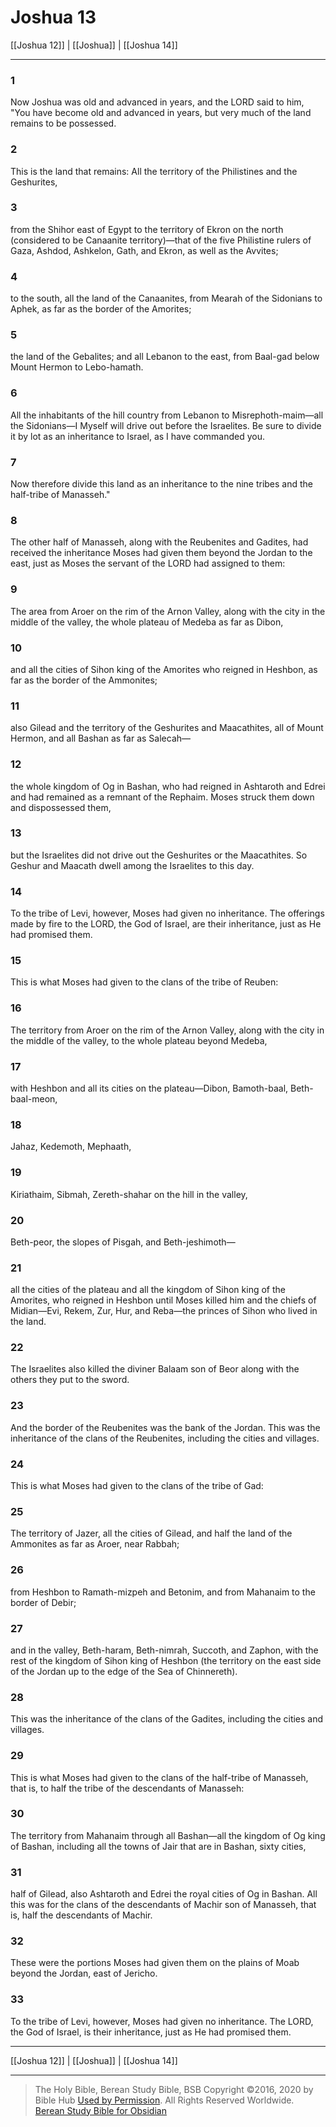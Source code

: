 # Joshua 13

[[Joshua 12]] | [[Joshua]] | [[Joshua 14]]

---

### 1
Now Joshua was old and advanced in years, and the LORD said to him, "You have become old and advanced in years, but very much of the land remains to be possessed.

### 2
This is the land that remains: All the territory of the Philistines and the Geshurites,

### 3
from the Shihor east of Egypt to the territory of Ekron on the north (considered to be Canaanite territory)—that of the five Philistine rulers of Gaza, Ashdod, Ashkelon, Gath, and Ekron, as well as the Avvites;

### 4
to the south, all the land of the Canaanites, from Mearah of the Sidonians to Aphek, as far as the border of the Amorites;

### 5
the land of the Gebalites; and all Lebanon to the east, from Baal-gad below Mount Hermon to Lebo-hamath.

### 6
All the inhabitants of the hill country from Lebanon to Misrephoth-maim—all the Sidonians—I Myself will drive out before the Israelites. Be sure to divide it by lot as an inheritance to Israel, as I have commanded you.

### 7
Now therefore divide this land as an inheritance to the nine tribes and the half-tribe of Manasseh."

### 8
The other half of Manasseh, along with the Reubenites and Gadites, had received the inheritance Moses had given them beyond the Jordan to the east, just as Moses the servant of the LORD had assigned to them:

### 9
The area from Aroer on the rim of the Arnon Valley, along with the city in the middle of the valley, the whole plateau of Medeba as far as Dibon,

### 10
and all the cities of Sihon king of the Amorites who reigned in Heshbon, as far as the border of the Ammonites;

### 11
also Gilead and the territory of the Geshurites and Maacathites, all of Mount Hermon, and all Bashan as far as Salecah—

### 12
the whole kingdom of Og in Bashan, who had reigned in Ashtaroth and Edrei and had remained as a remnant of the Rephaim. Moses struck them down and dispossessed them,

### 13
but the Israelites did not drive out the Geshurites or the Maacathites. So Geshur and Maacath dwell among the Israelites to this day.

### 14
To the tribe of Levi, however, Moses had given no inheritance. The offerings made by fire to the LORD, the God of Israel, are their inheritance, just as He had promised them.

### 15
This is what Moses had given to the clans of the tribe of Reuben:

### 16
The territory from Aroer on the rim of the Arnon Valley, along with the city in the middle of the valley, to the whole plateau beyond Medeba,

### 17
with Heshbon and all its cities on the plateau—Dibon, Bamoth-baal, Beth-baal-meon,

### 18
Jahaz, Kedemoth, Mephaath,

### 19
Kiriathaim, Sibmah, Zereth-shahar on the hill in the valley,

### 20
Beth-peor, the slopes of Pisgah, and Beth-jeshimoth—

### 21
all the cities of the plateau and all the kingdom of Sihon king of the Amorites, who reigned in Heshbon until Moses killed him and the chiefs of Midian—Evi, Rekem, Zur, Hur, and Reba—the princes of Sihon who lived in the land.

### 22
The Israelites also killed the diviner Balaam son of Beor along with the others they put to the sword.

### 23
And the border of the Reubenites was the bank of the Jordan. This was the inheritance of the clans of the Reubenites, including the cities and villages.

### 24
This is what Moses had given to the clans of the tribe of Gad:

### 25
The territory of Jazer, all the cities of Gilead, and half the land of the Ammonites as far as Aroer, near Rabbah;

### 26
from Heshbon to Ramath-mizpeh and Betonim, and from Mahanaim to the border of Debir;

### 27
and in the valley, Beth-haram, Beth-nimrah, Succoth, and Zaphon, with the rest of the kingdom of Sihon king of Heshbon (the territory on the east side of the Jordan up to the edge of the Sea of Chinnereth).

### 28
This was the inheritance of the clans of the Gadites, including the cities and villages.

### 29
This is what Moses had given to the clans of the half-tribe of Manasseh, that is, to half the tribe of the descendants of Manasseh:

### 30
The territory from Mahanaim through all Bashan—all the kingdom of Og king of Bashan, including all the towns of Jair that are in Bashan, sixty cities,

### 31
half of Gilead, also Ashtaroth and Edrei the royal cities of Og in Bashan. All this was for the clans of the descendants of Machir son of Manasseh, that is, half the descendants of Machir.

### 32
These were the portions Moses had given them on the plains of Moab beyond the Jordan, east of Jericho.

### 33
To the tribe of Levi, however, Moses had given no inheritance. The LORD, the God of Israel, is their inheritance, just as He had promised them.

---

[[Joshua 12]] | [[Joshua]] | [[Joshua 14]]

---

> The Holy Bible, Berean Study Bible, BSB
> Copyright &copy;2016, 2020 by Bible Hub
> [Used by Permission](https://berean.bible/terms.htm). All Rights Reserved Worldwide.
> [Berean Study Bible for Obsidian](https://github.com/gapmiss/berean-study-bible-for-obsidian)</small>

